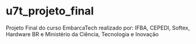 # u7t_projeto_final
 Projeto Final do curso EmbarcaTech realizado por: IFBA, CEPEDI, Softex, Hardware BR e Ministério da Ciência, Tecnologia e Inovação
